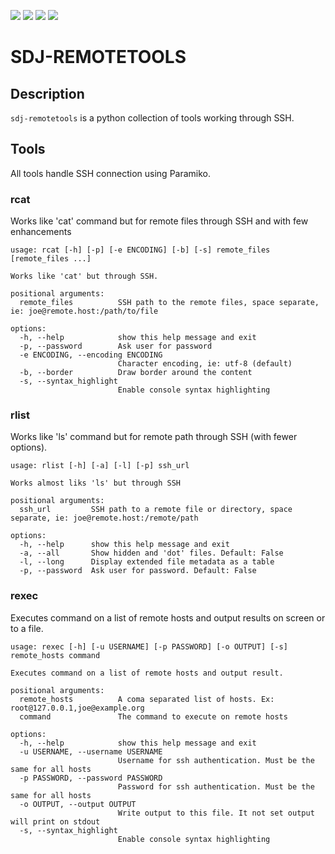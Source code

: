 ![](https://img.shields.io/badge/python-3.9-blue) ![](https://img.shields.io/badge/python-3.10-blue) ![](https://img.shields.io/badge/python-3.11-blue) ![](https://img.shields.io/badge/python-3.12-blue)
# SDJ-REMOTETOOLS

## Description
`sdj-remotetools` is a python collection of tools working through SSH.

## Tools
All tools handle SSH connection using Paramiko.

### rcat
Works like 'cat' command but for remote files through SSH and with few enhancements
```
usage: rcat [-h] [-p] [-e ENCODING] [-b] [-s] remote_files [remote_files ...]

Works like 'cat' but through SSH.

positional arguments:
  remote_files          SSH path to the remote files, space separate, ie: joe@remote.host:/path/to/file

options:
  -h, --help            show this help message and exit
  -p, --password        Ask user for password
  -e ENCODING, --encoding ENCODING
                        Character encoding, ie: utf-8 (default)
  -b, --border          Draw border around the content
  -s, --syntax_highlight
                        Enable console syntax highlighting
```

### rlist
Works like 'ls' command but for remote path through SSH (with fewer options).
```
usage: rlist [-h] [-a] [-l] [-p] ssh_url

Works almost liks 'ls' but through SSH

positional arguments:
  ssh_url         SSH path to a remote file or directory, space separate, ie: joe@remote.host:/remote/path

options:
  -h, --help      show this help message and exit
  -a, --all       Show hidden and 'dot' files. Default: False
  -l, --long      Display extended file metadata as a table
  -p, --password  Ask user for password. Default: False
```

### rexec
Executes command on a list of remote hosts and output results on screen or to a file.
```
usage: rexec [-h] [-u USERNAME] [-p PASSWORD] [-o OUTPUT] [-s] remote_hosts command

Executes command on a list of remote hosts and output result.

positional arguments:
  remote_hosts          A coma separated list of hosts. Ex: root@127.0.0.1,joe@example.org
  command               The command to execute on remote hosts

options:
  -h, --help            show this help message and exit
  -u USERNAME, --username USERNAME
                        Username for ssh authentication. Must be the same for all hosts
  -p PASSWORD, --password PASSWORD
                        Password for ssh authentication. Must be the same for all hosts
  -o OUTPUT, --output OUTPUT
                        Write output to this file. It not set output will print on stdout
  -s, --syntax_highlight
                        Enable console syntax highlighting
```
